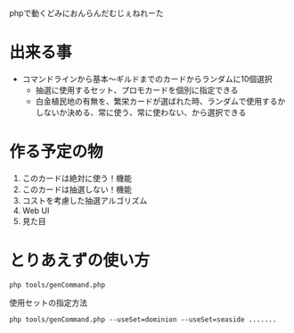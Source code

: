 phpで動くどみにおんらんだむじぇねれーた

# 出来る事
- コマンドラインから基本〜ギルドまでのカードからランダムに10個選択
    - 抽選に使用するセット、プロモカードを個別に指定できる
    - 白金植民地の有無を、繁栄カードが選ばれた時、ランダムで使用するかしないか決める、常に使う、常に使わない、から選択できる

# 作る予定の物
1. このカードは絶対に使う！機能
2. このカードは抽選しない！機能
3. コストを考慮した抽選アルゴリズム
4. Web UI
5. 見た目

# とりあえずの使い方
```
php tools/genCommand.php
```
使用セットの指定方法
```
php tools/genCommand.php --useSet=dominion --useSet=seaside .......
```

